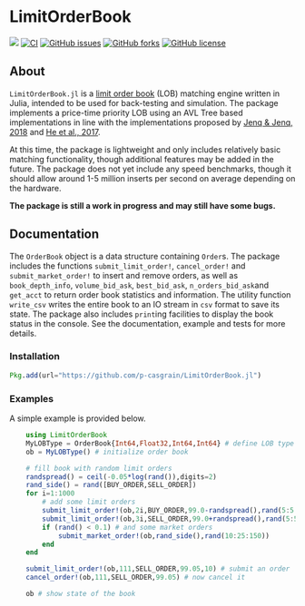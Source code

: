 # LimitOrderBook

[![](https://img.shields.io/badge/docs-dev-blue.svg)](https://p-casgrain.github.io/LimitOrderBook.jl/dev/)
[![CI](https://github.com/p-casgrain/LimitOrderBook.jl/actions/workflows/CI.yml/badge.svg?branch=main)](https://github.com/p-casgrain/LimitOrderBook.jl/actions/workflows/CI.yml)
[![GitHub issues](https://img.shields.io/github/issues/p-casgrain/LimitOrderBook.jl)](https://github.com/p-casgrain/LimitOrderBook.jl/issues)
[![GitHub forks](https://img.shields.io/github/forks/p-casgrain/LimitOrderBook.jl)](https://github.com/p-casgrain/LimitOrderBook.jl/network)
[![GitHub license](https://img.shields.io/github/license/p-casgrain/LimitOrderBook.jl)](https://github.com/p-casgrain/LimitOrderBook.jl/blob/main/LICENSE)
<!-- [![Coverage](https://codecov.io/gh/p-casgrain/LimitOrderBook.jl/branch/master/graph/badge.svg)](https://codecov.io/gh/p-casgrain@github.com/LimitOrderBook.jl) -->

## About
`LimitOrderBook.jl` is a [limit order book](https://en.wikipedia.org/wiki/Order_book) (LOB) matching engine written in Julia, intended to be used for back-testing and simulation. The package implements a price-time priority LOB using an AVL Tree based implementations in line with the implementations proposed by [Jenq \& Jenq, 2018](https://csce.ucmss.com/cr/books/2018/LFS/CSREA2018/FCS3665.pdf) and [He et al., 2017](https://www.doc.ic.ac.uk/~wl/papers/17/fpl17ch.pdf). 

At this time, the package is lightweight and only includes relatively basic matching functionality, though additional features may be added in the future.
The package does not yet include any speed benchmarks, though it should allow around 1-5 million inserts per second on average depending on the hardware.

__The package is still a work in progress and may still have some bugs.__

## Documentation

The `OrderBook` object is a data structure containing `Order`s. The package includes the functions `submit_limit_order!`, `cancel_order!` and `submit_market_order!` to insert and remove orders, as well as `book_depth_info`, `volume_bid_ask`, `best_bid_ask`, `n_orders_bid_ask`and `get_acct` to return order book statistics and information. The utility function `write_csv` writes the entire book to an IO stream in `csv` format to save its state. The package also includes `print`ing facilities to display the book status in the console. See the documentation, example and tests for more details.

### Installation

``````julia
Pkg.add(url="https://github.com/p-casgrain/LimitOrderBook.jl")
``````

### Examples

A simple example is provided below.

````````````julia
    using LimitOrderBook
    MyLOBType = OrderBook{Int64,Float32,Int64,Int64} # define LOB type
    ob = MyLOBType() # initialize order book

    # fill book with random limit orders
    randspread() = ceil(-0.05*log(rand()),digits=2)
    rand_side() = rand([BUY_ORDER,SELL_ORDER])
    for i=1:1000
        # add some limit orders
        submit_limit_order!(ob,2i,BUY_ORDER,99.0-randspread(),rand(5:5:20))
        submit_limit_order!(ob,3i,SELL_ORDER,99.0+randspread(),rand(5:5:20))
        if (rand() < 0.1) # and some market orders
            submit_market_order!(ob,rand_side(),rand(10:25:150))
        end
    end

    submit_limit_order!(ob,111,SELL_ORDER,99.05,10) # submit an order
    cancel_order!(ob,111,SELL_ORDER,99.05) # now cancel it

    ob # show state of the book
````````````

